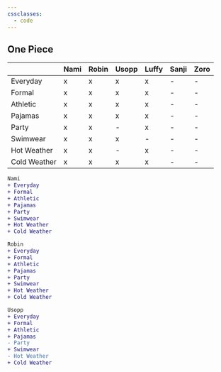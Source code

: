 ```yaml
---
cssclasses:
  - code
---
```

## One Piece

|              | Nami | Robin | Usopp | Luffy | Sanji | Zoro |
| ------------ | ---- | ----- | ----- | ----- | ----- | ---- |
| Everyday     | x    | x     | x     | x     | -     | -    |
| Formal       | x    | x     | x     | x     | -     | -     |
| Athletic     | x    | x     | x     | x     | -     | -    |
| Pajamas      | x    | x     | x     | x     | -     | -    |
| Party        | x    | x     | -     | x     | -     | -    |
| Swimwear     | x    | x     | x     | -     | -     | -    |
| Hot Weather  | x    | x     | -     | x     | -     | -    |
| Cold Weather | x    | x     | x     | x     | -     | -    |

```diff
Nami
+ Everyday
+ Formal
+ Athletic
+ Pajamas
+ Party
+ Swimwear
+ Hot Weather
+ Cold Weather
```

```diff
Robin
+ Everyday
+ Formal
+ Athletic
+ Pajamas
+ Party
+ Swimwear
+ Hot Weather
+ Cold Weather
```

```diff
Usopp
+ Everyday
+ Formal
+ Athletic
+ Pajamas
- Party
+ Swimwear
- Hot Weather
+ Cold Weather
```